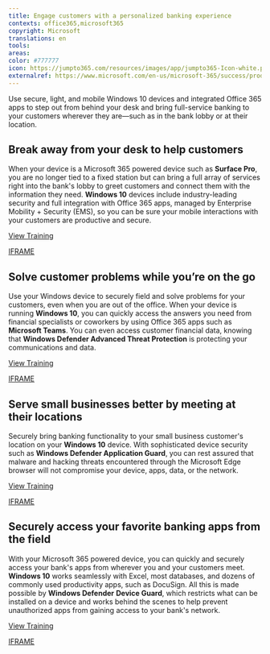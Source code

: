 ```yaml
---
title: Engage customers with a personalized banking experience
contexts: office365,microsoft365
copyright: Microsoft
translations: en
tools: 
areas: 
color: #777777
icon: https://jumpto365.com/resources/images/app/jumpto365-Icon-white.png
externalref: https://www.microsoft.com/en-us/microsoft-365/success/productivitylibrary/engage-customers-with-a-personalized-banking-experience
---
```

Use secure, light, and mobile Windows 10 devices and integrated Office 365 apps to step out from behind your desk and bring full-service banking to your customers wherever they are&#x2014;such as in the bank lobby or at their location.


## Break away from your desk to help customers

When your device is a Microsoft 365 powered device such as **Surface Pro**, you are no longer tied to a fixed station but can bring a full array of services right into the bank's lobby to greet customers and connect them with the information they need. **Windows 10** devices include industry-leading security and full integration with Office 365 apps, managed by Enterprise Mobility + Security (EMS), so you can be sure your mobile interactions with your customers are productive and secure.

[View Training](https://info.microsoft.com/rs/157-GQE-382/images/Brochure_Banker-Productivity-and-Collaboration_Banking.pdf)

[IFRAME](https://www.microsoft.com/en-us/videoplayer/embed/RE1UKgR)

## Solve customer problems while you’re on the go

Use your Windows device to securely field and solve problems for your customers, even when you are out of the office. When your device is running **Windows 10**, you can quickly access the answers you need from financial specialists or coworkers by using Office 365 apps such as **Microsoft Teams**. You can even access customer financial data, knowing that **Windows Defender Advanced Threat Protection** is protecting your communications and data.

[View Training](http://compass.microsoft.com/assets/56/11/56110204-807c-41dc-b4e2-49ca0fddcf7f.pdf?n=QS-Defender-overview.pdf)

[IFRAME](https://www.microsoft.com/en-us/videoplayer/embed/RE1UPqL)

## Serve small businesses better by meeting at their locations

Securely bring banking functionality to your small business customer's location on your **Windows 10** device. With sophisticated device security such as **Windows Defender Application Guard**, you can rest assured that malware and hacking threats encountered through the Microsoft Edge browser will not compromise your device, apps, data, or the network.

[View Training](https://www.microsoft.com/itshowcase/Article/Content/938/Updates-in-Windows-10-improve-security-and-provide-better-data-protection)

[IFRAME](https://www.microsoft.com/en-us/videoplayer/embed/RE1UzSj)

## Securely access your favorite banking apps from the field

With your Microsoft 365 powered device, you can quickly and securely access your bank's apps from wherever you and your customers meet. **Windows 10** works seamlessly with Excel, most databases, and dozens of commonly used productivity apps, such as DocuSign. All this is made possible by **Windows Defender** **Device Guard**, which restricts what can be installed on a device and works behind the scenes to help prevent unauthorized apps from gaining access to your bank's network.

[View Training](https://betterwith.office.com/)

[IFRAME](https://www.microsoft.com/en-us/videoplayer/embed/RE1UPmT)

